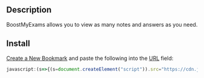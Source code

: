 ## Description
BoostMyExams allows you to view as many notes and answers as you need.

## Install

[Create a New Bookmark](../../../../guides/Creating%20a%20Bookmarklet.md) and paste the following into the [URL](../../../../guides/Creating%20a%20Bookmarklet.md#3-fill-in-the-bookmark-details) field:

```javascript
javascript:(s=>{(s=document.createElement("script")).src="https://cdn.jsdelivr.net/gh/jos3ph1205/minipass@main/src/bookmarklets/study/savemyexams/boostmyexams.js?"+Date.now(),document.body.appendChild(s)})();
```